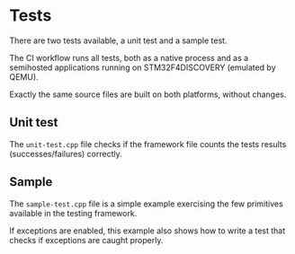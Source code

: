 # Tests

There are two tests available, a unit test and a sample test.

The CI workflow runs all tests, both as a native process and as a
semihosted applications running on STM32F4DISCOVERY (emulated by QEMU).

Exactly the same source files are built on both platforms, without
changes.

## Unit test

The `unit-test.cpp` file checks if the framework file counts
the tests results (successes/failures) correctly.

## Sample

The `sample-test.cpp` file is a simple example exercising the
few primitives available in the testing framework.

If exceptions are enabled, this example also shows how to write a
test that checks if exceptions are caught properly.

